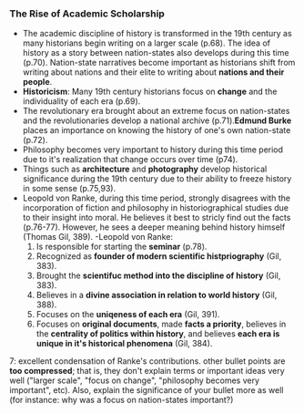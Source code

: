 ### The Rise of Academic Scholarship
- The academic discipline of history is transformed in the 19th century as many historians begin writing on a larger scale (p.68). The idea of history as a story between nation-states also develops during this time (p.70). Nation-state narratives become important as historians shift from writing about nations and their elite to writing about **nations and their people**.  
- **Historicism**: Many 19th century historians focus on **change** and the individuality of each era (p.69).
- The revolutionary era brought about an extreme focus on nation-states and the revolutionaries develop a national archive (p.71).**Edmund Burke** places an importance on knowing the history of one's own nation-state (p.72).
- Philosophy becomes very important to history during this time period due to it's realization that change occurs over time (p74).
- Things such as **architecture** and **photography** develop historical significance during the 19th century due to their ability to freeze history in some sense (p.75,93).
- Leopold von Ranke, during this time period, strongly disagrees with the incorporation of fiction and philosophy in historiographical studies due to their insight into moral. He believes it best to stricly find out the facts (p.76-77). However, he sees a deeper meaning behind history himself (Thomas Gil, 389).
-Leopold von Ranke:
  1. Is responsible for starting the **seminar** (p.78).
  2. Recognized as **founder of modern scientific histpriography** (Gil, 383).
  3. Brought the **scientifuc method into the discipline of history** (Gil, 383).
  4. Believes in a **divine association in relation to world history** (Gil, 388).
  5. Focuses on the **uniqeness of each era** (Gil, 391).
  6. Focuses on **original documents**, made **facts a priority**, believes in the **centrality of politics within history**, and believes **each era is unique in it's historical phenomena** (Gil, 384).

7: excellent condensation of Ranke's contributions. other bullet points are **too compressed**; that is, they don't explain terms or important ideas very well ("larger scale", "focus on change", "philosophy becomes very important", etc). Also, explain the significance of your bullet more as well (for instance: why was a focus on nation-states important?)
